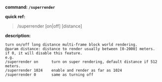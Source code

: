 <!-- BEGIN_AUTOGEN: do NOT edit in this block -->

**command: `/superrender`**

**quick ref:**
> /superrender [on|off] [distance]

**description:**

```
turn on/off long distance multi-frame block world rendering.
@param distance: distance to render usually between [0-2000] meters. if 0, it will disable this feature.
e.g.
/superrender on      turn on super rendering, default distance if 512 meters. 
/superrender 1024    enable and render as far as 1024
/superrender 0       same as turning off
```

<!-- END_AUTOGEN-->
